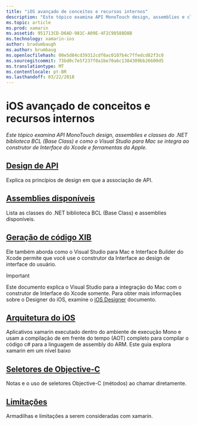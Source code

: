 ```yaml
---
title: "iOS avançado de conceitos e recursos internos"
description: "Este tópico examina API MonoTouch design, assemblies e classes do .NET biblioteca BCL (Base Class) e como o Visual Studio para Mac se integra ao construtor de Interface do Xcode e ferramentas da Apple."
ms.topic: article
ms.prod: xamarin
ms.assetid: 951713CD-D6AD-981C-A09E-4F2C98588D8B
ms.technology: xamarin-ios
author: bradumbaugh
ms.author: brumbaug
ms.openlocfilehash: 00e5d84cd39312cdf6ac0107b4c7ffedcd82f3c0
ms.sourcegitcommit: 73bd0c7e5f237f0a1be70a6c1384309bb26609d5
ms.translationtype: MT
ms.contentlocale: pt-BR
ms.lasthandoff: 03/22/2018
---
```

# <a name="ios-advanced-concepts-and-internals"></a>iOS avançado de conceitos e recursos internos

_Este tópico examina API MonoTouch design, assemblies e classes do .NET biblioteca BCL (Base Class) e como o Visual Studio para Mac se integra ao construtor de Interface do Xcode e ferramentas da Apple._




##  <a name="api-designiosinternalsapi-designindexmd"></a>[Design de API](~/ios/internals/api-design/index.md)

Explica os princípios de design em que a associação de API.




##  <a name="available-assembliescross-platforminternalsavailable-assembliesmd"></a>[Assemblies disponíveis](~/cross-platform/internals/available-assemblies.md)

Lista as classes do .NET biblioteca BCL (Base Class) e assemblies disponíveis.




##  <a name="xib-code-generationiosinternalsxib-code-generationmd"></a>[Geração de código XIB](~/ios/internals/xib-code-generation.md)

Ele também aborda como o Visual Studio para Mac e Interface Builder do Xcode permite que você use o construtor da Interface ao design de interface do usuário.

> [!IMPORTANT]
> Este documento explica o Visual Studio para a integração do Mac com o construtor de Interface do Xcode somente. Para obter mais informações sobre o Designer do iOS, examine o [iOS Designer](~/ios/user-interface/designer/index.md) documento.



##  <a name="ios-architectureiosinternalsarchitecturemd"></a>[Arquitetura do iOS](~/ios/internals/architecture.md)

Aplicativos xamarin executado dentro do ambiente de execução Mono e usam a compilação de em frente do tempo (AOT) completo para compilar o código c# para a linguagem de assembly do ARM. Este guia explora xamarin em um nível baixo

##  <a name="objective-c-selectorsiosinternalsobjective-c-selectorsmd"></a>[Seletores de Objective-C](~/ios/internals/objective-c-selectors.md)

Notas e o uso de seletores Objective-C (métodos) ao chamar diretamente.


##  <a name="limitationslimitationsmd"></a>[Limitações](limitations.md)

Armadilhas e limitações a serem consideradas com xamarin.